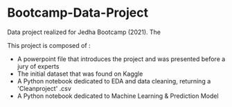 # Bootcamp-Data-Project
Data project realized for Jedha Bootcamp (2021).
The 


This project is composed of :
  - A powerpoint file that introduces the project and was presented before a jury of experts
  - The initial dataset that was found on Kaggle
  - A Python notebook dedicated to EDA and data cleaning, returning a 'Cleanproject' .csv
  - A Python notebook dedicated to Machine Learning & Prediction Model
